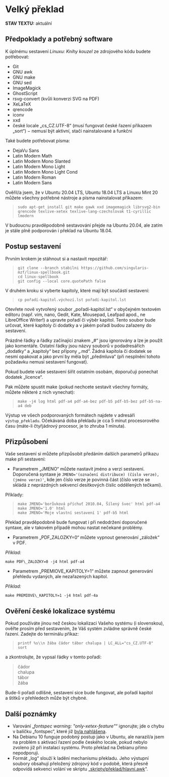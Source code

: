 <!--

Linux Kniha kouzel, dokumentace: Velké sestavení
Copyright (c) 2019, 2020 Singularis <singularis@volny.cz>

Toto dílo je dílem svobodné kultury; můžete ho šířit a modifikovat pod
podmínkami licence Creative Commons Attribution-ShareAlike 4.0 International
vydané neziskovou organizací Creative Commons. Text licence je přiložený
k tomuto projektu nebo ho můžete najít na webové adrese:

https://creativecommons.org/licenses/by-sa/4.0/

-->

# Velký překlad

**STAV TEXTU:** aktuální

## Předpoklady a potřebný software

K úplnému sestavení *Linuxu: Knihy kouzel* ze zdrojového kódu budete potřebovat:

* Git
* GNU awk
* GNU make
* GNU sed
* ImageMagick
* GhostScript
* rsvg-convert (kvůli konverzi SVG na PDF)
* XeLaTeX
* qrencode
* iconv
* xxd
* české locale „cs\_CZ.UTF-8“ (musí fungovat české řazení příkazem „sort“) − nemusí být aktivní, stačí nainstalované a funkční

Také budete potřebovat písma:

* DejaVu Sans
* Latin Modern Math
* Latin Modern Mono Slanted
* Latin Modern Mono Light
* Latin Modern Mono Light Cond
* Latin Modern Roman
* Latin Modern Sans

Ověřil/a jsem, že v Ubuntu 20.04 LTS, Ubuntu 18.04 LTS a Linuxu Mint 20 můžete všechny potřebné nástroje a písma nainstalovat příkazem:

> ``sudo apt-get install git make gawk xxd imagemagick librsvg2-bin qrencode texlive-xetex texlive-lang-czechslovak t1-cyrillic lmodern``

V budoucnu pravděpodobně sestavování přejde na Ubuntu 20.04, ale zatím je stále plně podporován i překlad na Ubuntu 18.04.

## Postup sestavení

Prvním krokem je stáhnout si a nastavit repozitář:

> ``git clone --branch stabilni https://github.com/singularis-mzf/linux-spellbook.git``<br>
> ``cd linux-spellbook``<br>
> ``git config --local core.quotePath false``

V druhém kroku si vyberte kapitoly, které mají být součástí sestavení:

> ``cp pořadí-kapitol.výchozí.lst pořadí-kapitol.lst``

Otevřete nově vytvořený soubor „pořadí-kapitol.lst“ v obyčejném textovém
editoru (např. vim, nano, Gedit, Kate, Mousepad, Leafpad apod.,
ne LibreOffice Writer!) a upravte pořadí či výběr kapitol.
Tento soubor bude určovat, které kapitoly či dodatky a v jakém pořadí
budou zařazeny do sestavení.

Prázdné řádky a řádky začínající znakem „#“ jsou ignorovány a lze je použít
jako komentáře. Ostatní řádky jsou názvy souborů v podadresářích „dodatky“
a „kapitoly“ bez přípony „.md“. Žádná kapitola či dodatek se nesmí opakovat
a jako první by měla být „předmluva“ (při nesplnění tohoto požadavku nemusí
sestavení fungovat).

Pokud budete vaše sestavení šířit ostatním osobám, doporučuji ponechat
dodatek „licence“.

Pak můžete spustit make (pokud nechcete sestavit všechny formáty, můžete některé z nich vynechat):

> ``make -j4 log html pdf-a4 pdf-a4-bez pdf-b5 pdf-b5-bez pdf-b5-na-a4 deb``

Výstup ve všech podporovaných formátech najdete v adresáři ``výstup_překladu``. Očekávaná doba překladu je cca 5 minut procesorového času (máte-li čtyřjádrový procesor, je to zhruba 1 minuta).

## Přizpůsobení

Vaše sestavení si můžete přizpůsobit předáním dalších parametrů příkazu make při sestavení:

* Parametrem „JMENO“ můžete nastavit jméno a verzi sestavení. Doporučená syntaxe je ``JMENO='(označení distribuce) (číslo verze), (jméno verze)'``, kde jen číslo verze je povinná část (číslo verze se skládá z neprázdných sekvencí desítkových číslic oddělených tečkami).

Příklady:

> ``make JMENO='borůvková příchuť 2010.04, Šílený švec' html pdf-a4``<br>
> ``make JMENO='1.0' html``<br>
> ``make JMENO='Moje vlastní sestavení 1' pdf-b5 html``

Překlad pravděpodobně bude fungovat i při nedodržení doporučené syntaxe, ale v takovém případě mohou nastat nečekané problémy.

* Parametrem „PDF\_ZALOZKY=0“ můžete vypnout generování „záložek“ v PDF.

*Příklad:*

``make PDF\_ZALOZKY=0 -j4 html pdf-a4``

* Parametrem „PREMIOVE\_KAPITOLY=1“ můžete zapnout generování přehledu vydaných, ale nezařazených kapitol.

*Příklad:*

``make PREMIOVE\_KAPITOLY=1 -j4 html pdf-4a``

## Ověření české lokalizace systému

Pokud používáte jinou než českou lokalizaci Vašeho systému (i slovenskou),
ověřte prosím před sestavením, že Váš systém zvládne správně české řazení.
Zadejte do terminálu příkaz:

> `printf %s\\n žába čádor tábor chalupa | LC_ALL="cs_CZ.UTF-8" sort`

a zkontrolujte, že vypsal řádky v tomto pořadí:

> čádor<br>chalupa<br>tábor<br>žába

Bude-li pořadí odlišné, sestavení sice bude fungovat, ale pořadí kapitol a štítků v přehledech může být chybné.

## Další poznámky

* Varování „*fontspec warning: "only-xetex-feature"*“ ignorujte; jde o chybu v balíčku „fontspec“, které již [byla nahlášena](https://github.com/wspr/fontspec/issues/382).
* Na Debianu 10 funguje podobný postup jako v Ubuntu, ale narazil/a jsem na problém s aktivací řazení podle českého locale, pokud nebylo zvoleno již při instalaci systému. Proto překlad na Debianu přímo nepodporuji.
* Formát „log“ slouží k ladění mechanismu překladu. Jeho výstupní soubory obsahují přeložený zdrojový kód v podobě, která přesně odpovídá sekvenci volání ve skriptu „[skripty/překlad/hlavní.awk](skripty/překlad/hlavní.awk)“.
